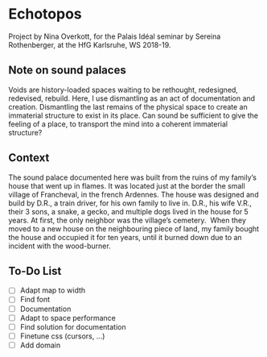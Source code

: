 # Echotopos

Project by Nina Overkott, for the Palais Idéal seminar by Sereina Rothenberger, at the HfG Karlsruhe, WS 2018-19.

## Note on sound palaces

Voids are history-loaded spaces waiting to be rethought, redesigned, redevised, rebuild. Here, I use dismantling as an act of documentation and creation. Dismantling the last remains of the physical space to create an immaterial structure to exist in its place. Can sound be sufficient to give the feeling of a place, to transport the mind into a coherent immaterial structure?

## Context

The sound palace documented here was built from the ruins of my family’s house that went up in flames. It was located just at the border the small village of Francheval, in the french Ardennes. The house was designed and build by D.R., a train driver, for his own family to live in. D.R., his wife V.R., their 3 sons, a snake, a gecko, and multiple dogs lived in the house for 5 years. At first, the only neighbor was the village’s cemetery.  When they moved to a new house on the neighbouring piece of land, my family bought the house and occupied it for ten years, until it burned down due to an incident with the wood-burner.

## To-Do List

- [ ] Adapt map to width
- [ ] Find font
- [ ] Documentation
- [ ] Adapt to space performance
- [ ] Find solution for documentation
- [ ] Finetune css (cursors, ...)
- [ ] Add domain
